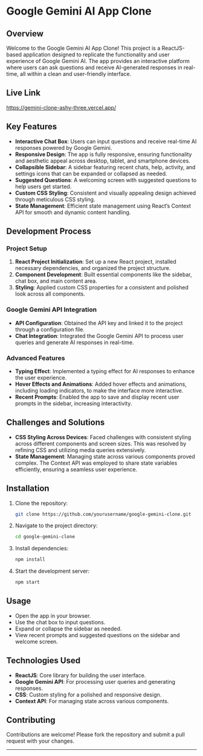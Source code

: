 

# Google Gemini AI App Clone



## Overview

Welcome to the Google Gemini AI App Clone! This project is a ReactJS-based application designed to replicate the functionality and user experience of Google Gemini AI. The app provides an interactive platform where users can ask questions and receive AI-generated responses in real-time, all within a clean and user-friendly interface.

## Live Link
   https://gemini-clone-ashy-three.vercel.app/

## Key Features

- **Interactive Chat Box**: Users can input questions and receive real-time AI responses powered by Google Gemini.
- **Responsive Design**: The app is fully responsive, ensuring functionality and aesthetic appeal across desktop, tablet, and smartphone devices.
- **Collapsible Sidebar**: A sidebar featuring recent chats, help, activity, and settings icons that can be expanded or collapsed as needed.
- **Suggested Questions**: A welcoming screen with suggested questions to help users get started.
- **Custom CSS Styling**: Consistent and visually appealing design achieved through meticulous CSS styling.
- **State Management**: Efficient state management using React’s Context API for smooth and dynamic content handling.

## Development Process

### Project Setup

1. **React Project Initialization**: Set up a new React project, installed necessary dependencies, and organized the project structure.
2. **Component Development**: Built essential components like the sidebar, chat box, and main content area.
3. **Styling**: Applied custom CSS properties for a consistent and polished look across all components.

### Google Gemini API Integration

- **API Configuration**: Obtained the API key and linked it to the project through a configuration file.
- **Chat Integration**: Integrated the Google Gemini API to process user queries and generate AI responses in real-time.

### Advanced Features

- **Typing Effect**: Implemented a typing effect for AI responses to enhance the user experience.
- **Hover Effects and Animations**: Added hover effects and animations, including loading indicators, to make the interface more interactive.
- **Recent Prompts**: Enabled the app to save and display recent user prompts in the sidebar, increasing interactivity.

## Challenges and Solutions

- **CSS Styling Across Devices**: Faced challenges with consistent styling across different components and screen sizes. This was resolved by refining CSS and utilizing media queries extensively.
- **State Management**: Managing state across various components proved complex. The Context API was employed to share state variables efficiently, ensuring a seamless user experience.

## Installation

1. Clone the repository:
   ```bash
   git clone https://github.com/yourusername/google-gemini-clone.git
   ```
2. Navigate to the project directory:
   ```bash
   cd google-gemini-clone
   ```
3. Install dependencies:
   ```bash
   npm install
   ```
4. Start the development server:
   ```bash
   npm start
   ```

## Usage

- Open the app in your browser.
- Use the chat box to input questions.
- Expand or collapse the sidebar as needed.
- View recent prompts and suggested questions on the sidebar and welcome screen.

## Technologies Used

- **ReactJS**: Core library for building the user interface.
- **Google Gemini API**: For processing user queries and generating responses.
- **CSS**: Custom styling for a polished and responsive design.
- **Context API**: For managing state across various components.

## Contributing

Contributions are welcome! Please fork the repository and submit a pull request with your changes.


---